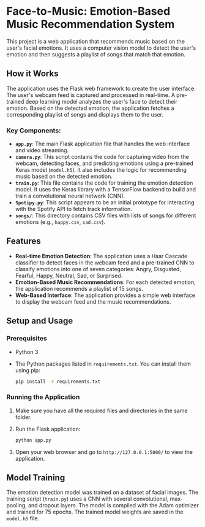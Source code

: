 # Face-to-Music: Emotion-Based Music Recommendation System

This project is a web application that recommends music based on the user's facial emotions. It uses a computer vision model to detect the user's emotion and then suggests a playlist of songs that match that emotion.

## How it Works

The application uses the Flask web framework to create the user interface. The user's webcam feed is captured and processed in real-time. A pre-trained deep learning model analyzes the user's face to detect their emotion. Based on the detected emotion, the application fetches a corresponding playlist of songs and displays them to the user.

### Key Components:

* **`app.py`**: The main Flask application file that handles the web interface and video streaming.
* **`camera.py`**: This script contains the code for capturing video from the webcam, detecting faces, and predicting emotions using a pre-trained Keras model (`model.h5`). It also includes the logic for recommending music based on the detected emotion.
* **`train.py`**: This file contains the code for training the emotion detection model. It uses the Keras library with a TensorFlow backend to build and train a convolutional neural network (CNN).
* **`Spotipy.py`**: This script appears to be an initial prototype for interacting with the Spotify API to fetch track information.
* **`songs/`**: This directory contains CSV files with lists of songs for different emotions (e.g., `happy.csv`, `sad.csv`).

## Features

* **Real-time Emotion Detection**: The application uses a Haar Cascade classifier to detect faces in the webcam feed and a pre-trained CNN to classify emotions into one of seven categories: Angry, Disgusted, Fearful, Happy, Neutral, Sad, or Surprised.
* **Emotion-Based Music Recommendations**: For each detected emotion, the application recommends a playlist of 15 songs.
* **Web-Based Interface**: The application provides a simple web interface to display the webcam feed and the music recommendations.

## Setup and Usage

### Prerequisites

* Python 3
* The Python packages listed in `requirements.txt`. You can install them using pip:

    ```bash
    pip install -r requirements.txt
    ```

### Running the Application

1.  Make sure you have all the required files and directories in the same folder.
2.  Run the Flask application:

    ```bash
    python app.py
    ```
3.  Open your web browser and go to `http://127.0.0.1:5000/` to view the application.

## Model Training

The emotion detection model was trained on a dataset of facial images. The training script (`train.py`) uses a CNN with several convolutional, max-pooling, and dropout layers. The model is compiled with the Adam optimizer and trained for 75 epochs. The trained model weights are saved in the `model.h5` file.
